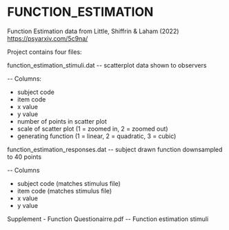# FUNCTION_ESTIMATION
Function Estimation data from Little, Shiffrin &amp; Laham (2022) https://psyarxiv.com/5c9na/

Project contains four files:

function_estimation_stimuli.dat 
-- scatterplot data shown to observers

-- Columns:
  - subject code
  - item code
  - x value
  - y value
  - number of points in scatter plot
  - scale of scatter plot (1 = zoomed in, 2 = zoomed out)
  - generating function (1 = linear, 2 = quadratic, 3 = cubic)

function_estimation_responses.dat
-- subject drawn function downsampled to 40 points

-- Columns
  - subject code (matches stimulus file)
  - item code  (matches stimulus file)
  - x value
  - y value

Supplement - Function Questionairre.pdf 
-- Function estimation stimuli
